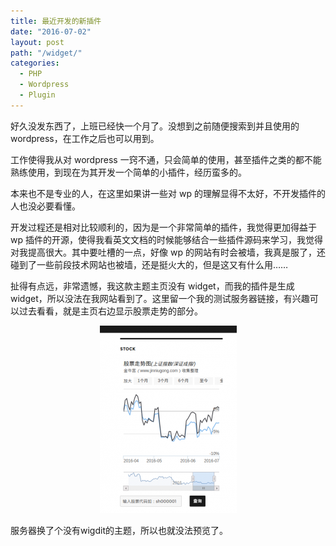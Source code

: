 ```yaml
---
title: 最近开发的新插件
date: "2016-07-02"
layout: post
path: "/widget/"
categories:
  - PHP
  - Wordpress
  - Plugin
---
```


好久没发东西了，上班已经快一个月了。没想到之前随便搜索到并且使用的 wordpress，在工作之后也可以用到。

工作使得我从对 wordpress 一窍不通，只会简单的使用，甚至插件之类的都不能熟练使用，到现在为其开发一个简单的小插件，经历蛮多的。

本来也不是专业的人，在这里如果讲一些对 wp 的理解显得不太好，不开发插件的人也没必要看懂。

<!--more-->

开发过程还是相对比较顺利的，因为是一个非常简单的插件，我觉得更加得益于 wp 插件的开源，使得我看英文文档的时候能够结合一些插件源码来学习，我觉得对我提高很大。其中要吐槽的一点，好像 wp 的网站有时会被墙，我真是服了，还碰到了一些前段技术网站也被墙，还是挺火大的，但是这又有什么用……

扯得有点远，非常遗憾，我这款主题主页没有 widget，而我的插件是生成 widget，所以没法在我网站看到了。这里留一个我的测试服务器链接，有兴趣可以过去看看，就是主页右边显示股票走势的部分。
<p style="text-align: center;"><img class="alignnone size-medium wp-image-50" src="2016-07-0267-219x300.png" alt="2" width="219" height="300" /></p>
服务器换了个没有wigdit的主题，所以也就没法预览了。
